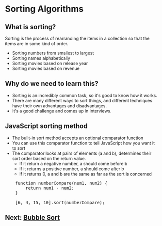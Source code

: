 # Sorting Algorithms
## What is sorting?
Sorting is the process of rearranding the items in a collection so that the items are in some kind of order.
* Sorting numbers from smallest to largest
* Sorting names alphabetically
* Sorting movies based on release year
* Sorting movies based on revenue

## Why do we need to learn this?
* Sorting is an incredibly common task, so it's good to know how it works.
* There are many different ways to sort things, and different techniques have their own advantages and disadvantages.
* It's a good challenge and comes up in interviews.

## JavaScript sorting method
* The built-in sort method accepts an optional comparator function
* You can use this comparator function to tell JavaScript how you want it to sort
* The comparator looks at pairs of elements (a and b), determines their sort order based on the return value.
  * If it return a negative number, a should come before b
  * If it returns a positive number, a should come after b
  * If it returns 0, a and b are the same as far as the sort is concerned
<pre>
    function numberCompare(num1, num2) {
        return num1 - num2;
    }

    [6, 4, 15, 10].sort(numberCompare);
</pre>

## Next: [Bubble Sort](bubbleSort.md)